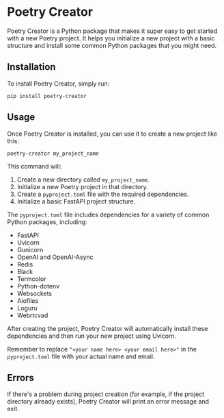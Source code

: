 
# Poetry Creator

Poetry Creator is a Python package that makes it super easy to get started with a new Poetry project. It helps you initialize a new project with a basic structure and install some common Python packages that you might need.

## Installation

To install Poetry Creator, simply run:

`pip install poetry-creator` 

## Usage

Once Poetry Creator is installed, you can use it to create a new project like this:

`poetry-creator my_project_name` 

This command will:

1.  Create a new directory called `my_project_name`.
2.  Initialize a new Poetry project in that directory.
3.  Create a `pyproject.toml` file with the required dependencies.
4.  Initialize a basic FastAPI project structure.

The `pyproject.toml` file includes dependencies for a variety of common Python packages, including:

-   FastAPI
-   Uvicorn
-   Gunicorn
-   OpenAI and OpenAI-Async
-   Redis
-   Black
-   Termcolor
-   Python-dotenv
-   Websockets
-   Aiofiles
-   Loguru
-   Webrtcvad

After creating the project, Poetry Creator will automatically install these dependencies and then run your new project using Uvicorn.

Remember to replace `"<your name here> <your email here>"` in the `pyproject.toml` file with your actual name and email.

## Errors

If there's a problem during project creation (for example, if the project directory already exists), Poetry Creator will print an error message and exit.